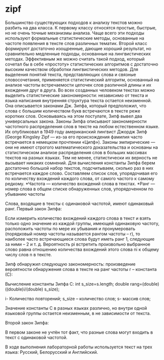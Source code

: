 # zipf
Большинство существующих подходов к анализу текстов можно разбить на два класса. К первому классу относятся простые, быстрые, но не очень точные механизмы анализа. Чаще всего эти подходы используют формальные статистические методы, основанные на частоте появления в тексте слов различных тематик. Второй класс формируют достаточно изощренные, дающие хороший результат, но сравнительно медленные подходы, основанные на лингвистических методах. Эффективным же можно считать такой подход, который сочетал бы в себе «простоту» статистических алгоритмов с достаточно высоким качеством обработки лингвистических методов.
Для выделения понятий текста, представляющих слова и связные словосочетания, применяется статистический алгоритм, основанный на анализе частоты встречаемости цепочек слов различной длины и их вхождения друг в друга. Во всех созданных человеком текстах можно выделить статистические закономерности: независимо от текста и языка написания внутренняя структура текста остается неизменной. Она описывается законами Дж. Зипфа, который предположил, что слова с большим количеством букв встречаются в тексте реже коротких слов. Основываясь на этом постулате, Зипф вывел два универсальных закона.
Законы Зипфа описывают закономерности частотного распределения слов в тексте на любом естественном языке. Их опубликовал в 1949 году американский лингвист Джордж Зипф (George Kingsley Zipf — из-за его происхождения фамилия часто встречается в немецком прочтении «Ципф»). Законы эмпирические — они не имеют строгого математического доказательства и основаны на статистическом анализе распределения слов в больших массивах текстов на разных языках. Тем не менее, статистически их верность не вызывает никаких сомнений.
Для вычисления константы Зипфа берем достаточно большой набор текстов, подсчитываем, сколько раз в них встречается каждое слово. Составляем список слов, упорядочивая его по количеству вхождений каждого слова, от самого частого к самому редкому.
*Частота — количество вхождений слова в текстах.
*Ранг — номер слова в общем списке обнаруженных слов, упорядоченном по убыванию частоты

Слова, входящие в тексты с одинаковой частотой, имеют одинаковый ранг.
Первый закон Зипфа: 

Если измерить количество вхождений каждого слова в текст и взять только одно значение из каждой группы, имеющей одинаковую частоту, расположить частоты по мере их убывания и пронумеровать (порядковый номер частоты называется рангом частоты – r), то наиболее часто встречающиеся слова будут иметь ранг 1, следующие за ними – 2 и т. д. Вероятность pi встретить произвольно выбранное слово равна отношению количества вхождений этого слова ni к общему числу слов n в тексте.

Зипф обнаружил следующую закономерность: произведение вероятности обнаружения слова в тексте на ранг частоты r – константа (С):

Вычисление константы Зипфа C:
int s_size=s.length;
double rang=(double) ((double)i/(double) s_size);

i- Количество повторений;
s_size – количество слов;
      s- массив слов;

Значение константы С в разных языках различно, но внутри одной языковой группы остается неизменным, в не зависимости от текста.

Второй закон Зипфа:

В первом законе не учтён тот факт, что разные слова могут входить в текст с одинаковой частотой. 

В ходе выполнения лабораторной работы используется текст на трех языка: Русский, Белорусский и Английский. 
